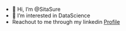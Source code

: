 - 👋 Hi, I’m @SitaSure
- 👀 I’m interested in DataScience
- Reachout to me through my linkedin [Profile](https://in.linkedin.com/in/sita-sure-50248a244)

<!---
SitaSure/SitaSure is a ✨ special ✨ repository because its `README.md` (this file) appears on your GitHub profile.
You can click the Preview link to take a look at your changes.
--->
